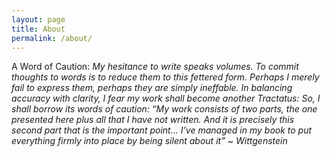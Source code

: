 ```yaml
---
layout: page
title: About
permalink: /about/
---
```


A Word of Caution:
<i> My hesitance to write speaks volumes.
To commit thoughts to words is to reduce them to this fettered form.
Perhaps I merely fail to express them, perhaps they are simply ineffable.
In balancing accuracy with clarity, I fear my work shall become another Tractatus:
So, I shall borrow its words of caution:
“My work consists of two parts, the one presented here plus all that I have not written. And it is precisely this second part that is the important point… I’ve managed in my book to put everything firmly into place by being silent about it” ~ Wittgenstein</i>
